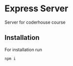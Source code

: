 # Express Server

Server for coderhouse course

## Installation

For installation run

```bash
npm i
```
